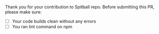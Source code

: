 Thank you for your contribution to Spitball repo. 
Before submitting this PR, please make sure:

- [ ] Your code builds clean without any errors
- [ ] You ran lint command on npm
